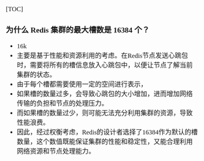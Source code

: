 <span  style="font-family: Simsun,serif; font-size: 17px; ">

[TOC]

### 为什么 Redis 集群的最大槽数是 16384 个？

- 16k
- 主要是基于性能和资源利用的考虑。在Redis节点发送心跳包时，需要将所有的槽信息放入心跳包中，以便让节点了解当前集群的状态。
- 由于每个槽都需要使用一定的空间进行表示，
- 如果槽的数量过多，会导致心跳包的大小增加，进而增加网络传输的负担和节点的处理压力。
- 而如果槽的数量过少，则可能无法充分利用集群的资源，导致性能浪费。
- 因此，经过权衡考虑，Redis的设计者选择了16384作为默认的槽数量，这个数值既能保证集群的性能和稳定性，又能合理利用网络资源和节点处理能力。

</span>